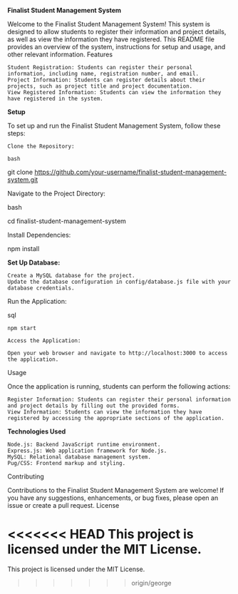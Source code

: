 **Finalist Student Management System**

Welcome to the Finalist Student Management System! This system is designed to allow students to register their information and project details, as well as view the information they have registered.
This README file provides an overview of the system, instructions for setup and usage, and other relevant information.
Features

    Student Registration: Students can register their personal information, including name, registration number, and email.
    Project Information: Students can register details about their projects, such as project title and project documentation.
    View Registered Information: Students can view the information they have registered in the system.

**Setup**

To set up and run the Finalist Student Management System, follow these steps:

    Clone the Repository:

    bash

git clone https://github.com/your-username/finalist-student-management-system.git

Navigate to the Project Directory:

bash

cd finalist-student-management-system

Install Dependencies:

npm install

**Set Up Database:**

    Create a MySQL database for the project.
    Update the database configuration in config/database.js file with your database credentials.

Run the Application:

sql

    npm start

    Access the Application:

    Open your web browser and navigate to http://localhost:3000 to access the application.

Usage

Once the application is running, students can perform the following actions:

    Register Information: Students can register their personal information and project details by filling out the provided forms.
    View Information: Students can view the information they have registered by accessing the appropriate sections of the application.

**Technologies Used**

    Node.js: Backend JavaScript runtime environment.
    Express.js: Web application framework for Node.js.
    MySQL: Relational database management system.
    Pug/CSS: Frontend markup and styling.

Contributing

Contributions to the Finalist Student Management System are welcome! If you have any suggestions, enhancements, or bug fixes, please open an issue or create a pull request.
License

<<<<<<< HEAD
This project is licensed under the MIT License.
=======
This project is licensed under the MIT License.
>>>>>>> origin/george
